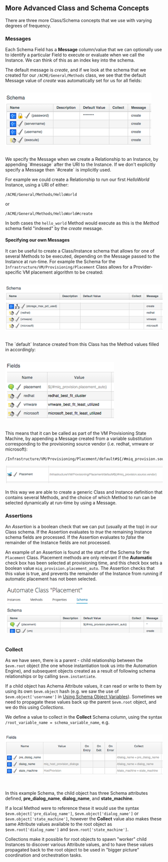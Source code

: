 ## More Advanced Class and Schema Concepts
There are three more Class/Schema concepts that we use with varying degrees of frequency.

### Messages
Each Schema Field has a **Message** column/value that we can optionally use to identify a particular Field to execute or evaluate when we call the Instance. We can think of this as an index key into the schema.

The default message is _create_, and if we look at the schema that we created for our `/ACME/General/Methods` class, we see that the default Message value of _create_ was automatically set for us for all fields:
<br> <br>

![screenshot](images/screenshot3.png)

<br>
We specify the Message when we create a Relationship to an Instance, by appending `#message` after the URI to the Instance. If we don't explicitly specify a Message then `#create` is implicitly used.

For example we could create a Relationship to run our first _HelloWorld_ Instance, using a URI of either:

```
/ACME/General/Methods/HelloWorld
```

or

```
/ACME/General/Methods/HelloWorld#create
```

In both cases the `hello_world` Method would execute as this is the _Method_ schema field "indexed" by the _create_ message.

#### Specifying our own Messages
It can be useful to create a Class/Instance schema that allows for one of several Methods to be executed, depending on the Message passed to the Instance at run-time. For example the Schema for the `Infrastructure/VM/Provisioning/Placement` Class allows for a Provider-specific VM placement algorithm to be created:
<br> <br>

![screenshot](images/screenshot2.png)

<br>
The `default` Instance created from this Class has the Method values filled in accordingly:
<br> <br>

![screenshot](images/screenshot4.png)

<br>
This means that it can be called as part of the VM Provisioning State Machine, by appending a Message created from a variable substitution corresponding to the provisioning source vendor (i.e. redhat, vmware or microsoft):

```
/Infrastructure/VM/Provisioning/Placement/default#${/#miq_provision.source.vendor}
```
![screenshot](images/screenshot5.png)
<br> <br>
In this way we are able to create a generic Class and Instance definition that contains several Methods, and the choice of which Method to run can be selected dynamically at run-time by using a Message.

### Assertions
An _Assertion_ is a boolean check that we can put (usually at the top) in our Class schema. If the Assertion evaluates to _true_ the remaining Instance schema fields are processed. If the Assertion evaluates to _false_ the remainder of the Instance fields are not processed.

An example of an Assertion is found at the start of the Schema for the `Placement` Class. Placement methods are only relevant if the **Automatic** check box has been selected at provisioning time, and this check box sets a boolean value `miq_provision.placement_auto`. The Assertion checks that this value is true, and prevents the remainder of the Instance from running if automatic placement has not been selected.

![screenshot](images/screenshot1.png)
<br><br>

### Collect
As we have seen, there is a parent - child relationship between the `$evm.root` object (the one whose instantiation took us into the Automation Engine), and subsequent objects created as a result of following schema relationships or by calling `$evm.instantiate`.

If a child object has Achema Attribute values, it can read or write to them by using its own `$evm.object` hash (e.g. we saw the use of `$evm.object['username']` in [Using Schema Object Variables](../chapter3/using_schema_object_variables.md)). Sometimes we need to propagate these values back up the parent `$evm.root` object, and we do this using _Collections_.

We define a value to collect in the **Collect** Schema column, using the syntax ```/root_variable_name = schema_variable_name```, e.g.
<br> <br>

![screenshot](images/screenshot6.png)

<br>

In this example Schema, the child object has three Schema attributes defined, **pre\_dialog\_name**, **dialog_name**, and **state_machine**.

If a local Method were to reference these it would use the syntax `$evm.object['pre_dialog_name']`, `$evm.object['dialog_name']` or `$evm.object['state_machine']`, however the **Collect** value also makes these same Attribute values available to the root object as `$evm.root['dialog_name']` and `$evm.root['state_machine']`.

Collections make it possible for root objects to spawn "worker" child Instances to discover various Attribute values, and to have these values propagated back to the root object to be used in "bigger picture" coordination and orchestration tasks.




